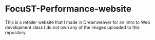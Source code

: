 # FocuST-Performance-website
This is a retailer website that I made in Dreamweaver for an Intro to Web development class 
I do not own any of the images uploaded to this repository 
